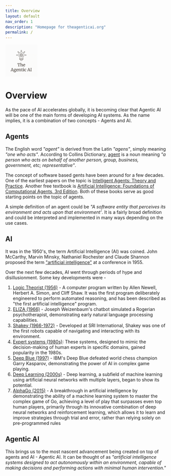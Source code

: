 ```yaml
---
title: Overview
layout: default
nav_order: 1
description: "Homepage for theagenticai.org"
permalink: /
---
```


<img src="/assets/images/favicon.jpg" alt="logo" style="width:100px;height:100px"/>

# Overview 
As the pace of AI accelerates globally, it is becoming clear that Agentic AI will be one of the main forms of developing AI systems. As the name implies, it is a combination of two concepts - Agents and AI. 

## Agents

The English word *"agent"* is derived from the Latin *"agens"*, simply meaning *"one who acts"*. According to Collins Dictionary, [agent](https://www.collinsdictionary.com/dictionary/english/agent) is a noun meaning *"a person who acts on behalf of another person, group, business, government, etc; representative"*.

The concept of software based gents have been around for a few decades. One of the earliest papers on the topic is [Intelligent Agents: Theory and Practice](https://www.cs.ox.ac.uk/people/michael.wooldridge/pubs/ker95/ker95-html.html?utm_source=theagenticai.org&utm_medium=website&utm_campaign=referral). Another free textbook is [Artificial Intelligence: Foundations of Computational Agents,  3rd Edition](https://artint.info/3e/html/ArtInt3e.html?utm_source=theagenticai.org&utm_medium=website&utm_campaign=referral). Both of these books serve as good starting points on the topic of agents.

A simple definition of an agent could be *"A software entity that perceives its environment and acts upon that environment'*. It is a fairly broad definition and could be interpreted and implemented in many ways depending on the use cases.

## AI

It was in the 1950's, the term Artificial Intelligence (AI) was coined. John McCarthy, Marvin Minsky, Nathaniel Rochester and Claude Shannon proposed the term ["artificial intelligence"](https://computerhistory.org/profile/john-mccarthy/#:~:text=McCarthy%20coined%20the%20term%20%E2%80%9CAI,programming%20language%20lisp%20in%201958.) at a conference in 1955.

Over the next few decades, AI went through periods of hype and disillusionment. Some key developments were -
1. [Logic Theorist (1956)](https://en.wikipedia.org/wiki/Logic_Theorist?utm_source=theagenticai.org&utm_medium=website&utm_campaign=referral) - A computer program written by Allen Newell, Herbert A. Simon, and Cliff Shaw. It was the first program deliberately engineered to perform automated reasoning, and has been described as "the first artificial intelligence" program.
2. [ELIZA (1966)](https://en.wikipedia.org/wiki/ELIZA?utm_source=theagenticai.org&utm_medium=website&utm_campaign=referral) - Joseph Weizenbaum's chatbot simulated a Rogerian psychotherapist, demonstrating early natural language processing capabilities.
3. [Shakey (1966-1972)](https://en.wikipedia.org/wiki/Shakey_the_robot?utm_source=theagenticai.org&utm_medium=website&utm_campaign=referral) - Developed at SRI International, Shakey was one of the first robots capable of navigating and interacting with its environment.
4. [Expert systems (1980s)](https://en.wikipedia.org/wiki/Expert_system?utm_source=theagenticai.org&utm_medium=website&utm_campaign=referral): These systems, designed to mimic the decision-making of human experts in specific domains, gained popularity in the 1980s.
5. [Deep Blue (1997)](https://en.wikipedia.org/wiki/Deep_Blue_(chess_computer)?utm_source=theagenticai.org&utm_medium=website&utm_campaign=referral) - IBM's Deep Blue defeated world chess champion Garry Kasparov, demonstrating the power of AI in complex game playing.
6. [Deep Learning (2000s)](https://en.wikipedia.org/wiki/Deep_learning?utm_source=theagenticai.org&utm_medium=website&utm_campaign=referral) - Deep learning, a subfield of machine learning using artificial neural networks with multiple layers, began to show its potential.
7. [AlphaGo (2015)](https://en.wikipedia.org/wiki/AlphaGo?utm_source=theagenticai.org&utm_medium=website&utm_campaign=referral) - A breakthrough in artificial intelligence by demonstrating the ability of a machine learning system to master the complex game of Go, achieving a level of play that surpasses even top human players, primarily through its innovative combination of deep neural networks and reinforcement learning, which allows it to learn and improve strategies through trial and error, rather than relying solely on pre-programmed rules

## Agentic AI

This brings us to the most nascent advancement being created on top of agents and AI - Agentic AI. It can be thought of as *"artificial intelligence systems designed to act autonomously within an environment, capable of making decisions and performing actions with minimal human intervention."*
